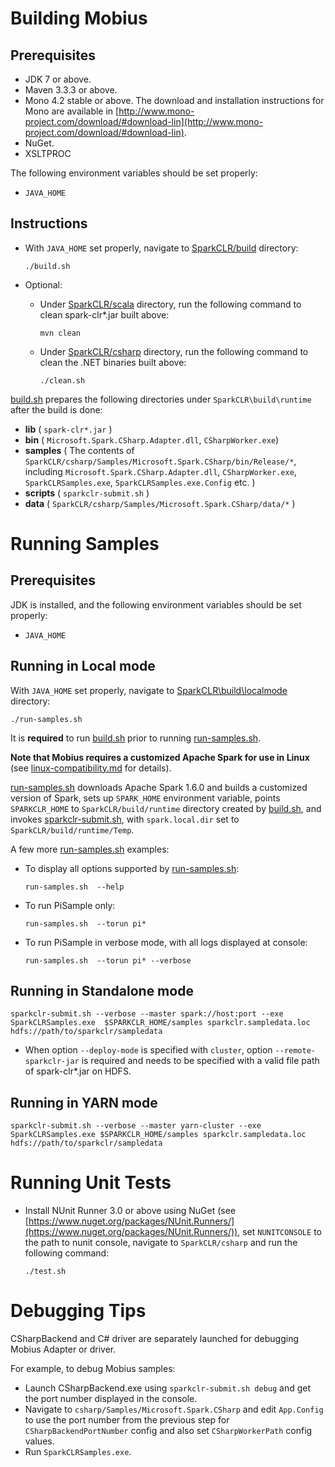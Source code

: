 # Building Mobius

## Prerequisites

* JDK 7 or above.
* Maven 3.3.3 or above.
* Mono 4.2 stable or above. The download and installation instructions for Mono are available in [http://www.mono-project.com/download/#download-lin](http://www.mono-project.com/download/#download-lin).
* NuGet.
* XSLTPROC

The following environment variables should be set properly:

* `JAVA_HOME`

## Instructions

* With `JAVA_HOME` set properly, navigate to [SparkCLR/build](../build) directory: 

  ```  
  ./build.sh  
  ```

* Optional: 
  - Under [SparkCLR/scala](../scala) directory, run the following command to clean spark-clr*.jar built above: 

    ```  
    mvn clean
    ```  

  - Under [SparkCLR/csharp](../csharp) directory, run the following command to clean the .NET binaries built above:

    ```  
    ./clean.sh  
    ```  
    
[build.sh](../build/build.sh) prepares the following directories under `SparkCLR\build\runtime` after the build is done:

  * **lib** ( `spark-clr*.jar` )  
  * **bin** ( `Microsoft.Spark.CSharp.Adapter.dll`, `CSharpWorker.exe`)  
  * **samples** ( The contents of `SparkCLR/csharp/Samples/Microsoft.Spark.CSharp/bin/Release/*`, including `Microsoft.Spark.CSharp.Adapter.dll`, `CSharpWorker.exe`, `SparkCLRSamples.exe`, `SparkCLRSamples.exe.Config` etc. ) 
  * **scripts** ( `sparkclr-submit.sh` )  
  * **data** ( `SparkCLR/csharp/Samples/Microsoft.Spark.CSharp/data/*` ) 


# Running Samples

## Prerequisites

JDK is installed, and the following environment variables should be set properly:

* `JAVA_HOME`

## Running in Local mode

With `JAVA_HOME` set properly, navigate to [SparkCLR\build\localmode](../build/localmode) directory:

```  
./run-samples.sh  
```

It is **required** to run [build.sh](../build/build.sh) prior to running [run-samples.sh](../build/localmode/run-samples.sh).

**Note that Mobius requires a customized Apache Spark for use in Linux** (see [linux-compatibility.md](./linux-compatibility.md) for details).

[run-samples.sh](../build/localmode/run-samples.sh) downloads Apache Spark 1.6.0 and builds a customized version of Spark, sets up `SPARK_HOME` environment variable, points `SPARKCLR_HOME` to `SparkCLR/build/runtime` directory created by [build.sh](../build/build.sh), and invokes [sparkclr-submit.sh](../scripts/sparkclr-submit.sh), with `spark.local.dir` set to `SparkCLR/build/runtime/Temp`.

A few more [run-samples.sh](../build/localmode/run-samples.sh) examples:
- To display all options supported by [run-samples.sh](../build/localmode/run-samples.sh): 

    ```  
    run-samples.sh  --help
    ```

- To run PiSample only:

    ```  
    run-samples.sh  --torun pi*
    ```

- To run PiSample in verbose mode, with all logs displayed at console:

    ```  
    run-samples.sh  --torun pi* --verbose
    ```

## Running in Standalone mode

```
sparkclr-submit.sh --verbose --master spark://host:port --exe SparkCLRSamples.exe  $SPARKCLR_HOME/samples sparkclr.sampledata.loc hdfs://path/to/sparkclr/sampledata
```
- When option `--deploy-mode` is specified with `cluster`, option `--remote-sparkclr-jar` is required and needs to be specified with a valid file path of spark-clr*.jar on HDFS.

## Running in YARN mode

```
sparkclr-submit.sh --verbose --master yarn-cluster --exe SparkCLRSamples.exe $SPARKCLR_HOME/samples sparkclr.sampledata.loc hdfs://path/to/sparkclr/sampledata
```

# Running Unit Tests

* Install NUnit Runner 3.0 or above using NuGet (see [https://www.nuget.org/packages/NUnit.Runners/](https://www.nuget.org/packages/NUnit.Runners/)), set `NUNITCONSOLE` to the path to nunit console, navigate to `SparkCLR/csharp` and run the following command:     
    ```
    ./test.sh
    ```

# Debugging Tips

CSharpBackend and C# driver are separately launched for debugging Mobius Adapter or driver.

For example, to debug Mobius samples:

* Launch CSharpBackend.exe using `sparkclr-submit.sh debug` and get the port number displayed in the console.  
* Navigate to `csharp/Samples/Microsoft.Spark.CSharp` and edit `App.Config` to use the port number from the previous step for `CSharpBackendPortNumber` config and also set `CSharpWorkerPath` config values.  
* Run `SparkCLRSamples.exe`.